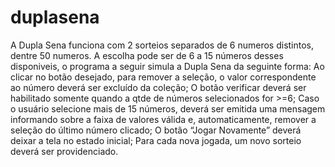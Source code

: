 # duplasena
A Dupla Sena funciona com 2 sorteios separados de 6 numeros distintos, dentre 50 numeros. A escolha pode ser de 6 a 15 números desses disponiveis, o programa a seguir simula a Dupla Sena da seguinte forma: Ao clicar no botão desejado, para remover a seleção, o valor correspondente ao número deverá ser excluído da coleção; O botão verificar deverá ser habilitado somente quando a qtde de números selecionados for >=6; Caso o usuário selecione mais de 15 números, deverá ser emitida uma mensagem informando sobre a faixa de valores válida e, automaticamente, remover a seleção do último número clicado; O botão “Jogar Novamente” deverá deixar a tela no estado inicial; Para cada nova jogada, um novo sorteio deverá ser providenciado.
